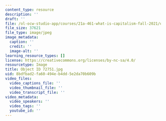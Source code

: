 ```yaml
---
content_type: resource
description: ''
draft: ''
file: /ol-ocw-studio-app/courses/21a-461-what-is-capitalism-fall-2021/object-id-72751.jpg
file_size: 37621
file_type: image/jpeg
image_metadata:
  caption: ''
  credit: ''
  image-alt: ''
learning_resource_types: []
license: https://creativecommons.org/licenses/by-nc-sa/4.0/
resourcetype: Image
title: Object ID 72751.jpg
uid: 8bdfbad2-fa60-494e-b4dd-5e2da70b609b
video_files:
  video_captions_file: ''
  video_thumbnail_file: ''
  video_transcript_file: ''
video_metadata:
  video_speakers: ''
  video_tags: ''
  youtube_id: ''
---
```

